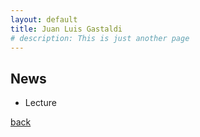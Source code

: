 ```yaml
---
layout: default
title: Juan Luis Gastaldi
# description: This is just another page
---
```


## News

- Lecture

[back](./)

